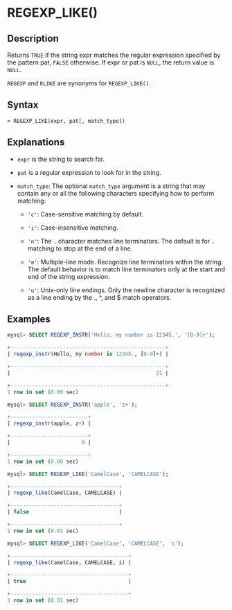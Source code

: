 # **REGEXP_LIKE()**

## **Description**

Returns `TRUE` if the string expr matches the regular expression specified by the pattern pat, `FALSE` otherwise. If expr or pat is `NULL`, the return value is `NULL`.

`REGEXP` and `RLIKE` are synonyms for `REGEXP_LIKE()`.

## **Syntax**

```
> REGEXP_LIKE(expr, pat[, match_type])
```

## Explanations

- `expr` is the string to search for.

- `pat` is a regular expression to look for in the string.

- `match_type`: The optional `match_type` argument is a string that may contain any or all the following characters specifying how to perform matching:

    + `'c'`: Case-sensitive matching by default.

    + `'i'`: Case-insensitive matching.

    + `'n'`: The `.` character matches line terminators. The default is for `.` matching to stop at the end of a line.

    + `'m'`: Multiple-line mode. Recognize line terminators within the string. The default behavior is to match line terminators only at the start and end of the string expression.

    + `'u'`: Unix-only line endings. Only the newline character is recognized as a line ending by the ., ^, and $ match operators.

## **Examples**

```SQL
mysql> SELECT REGEXP_INSTR('Hello, my number is 12345.', '[0-9]+');

+--------------------------------------------------+
| regexp_instr(Hello, my number is 12345., [0-9]+) |

+--------------------------------------------------+
|                                               21 |

+--------------------------------------------------+
1 row in set (0.00 sec)

mysql> SELECT REGEXP_INSTR('apple', 'z+');

+-------------------------+
| regexp_instr(apple, z+) |

+-------------------------+
|                       0 |

+-------------------------+
1 row in set (0.00 sec)

mysql> SELECT REGEXP_LIKE('CamelCase', 'CAMELCASE');

+-----------------------------------+
| regexp_like(CamelCase, CAMELCASE) |

+-----------------------------------+
| false                             |

+-----------------------------------+
1 row in set (0.01 sec)

mysql> SELECT REGEXP_LIKE('CamelCase', 'CAMELCASE', 'i');

+--------------------------------------+
| regexp_like(CamelCase, CAMELCASE, i) |

+--------------------------------------+
| true                                 |

+--------------------------------------+
1 row in set (0.01 sec)
```
